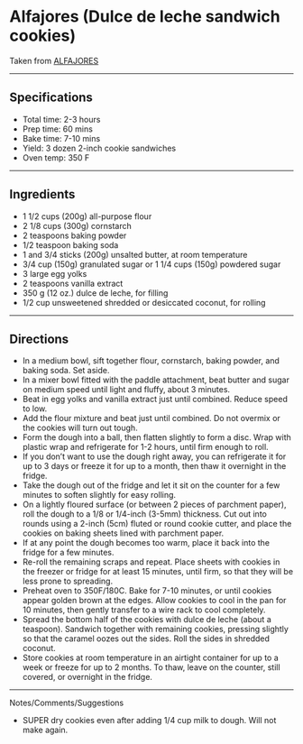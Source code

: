 # Alfajores (Dulce de leche sandwich cookies)

Taken from
[ALFAJORES](https://prettysimplesweet.com/alfajores/)

---
## Specifications
- Total time: 2-3 hours
- Prep time: 60 mins
- Bake time: 7-10 mins
- Yield: 3 dozen 2-inch cookie sandwiches
- Oven temp: 350 F


---
## Ingredients

-  1 1/2 cups (200g) all-purpose flour
- 2 1/8 cups (300g) cornstarch
- 2 teaspoons baking powder
- 1/2 teaspoon baking soda
- 1 and 3/4 sticks (200g) unsalted butter, at room temperature
- 3/4 cup (150g) granulated sugar or 1 1/4 cups (150g) powdered sugar
- 3 large egg yolks
- 2 teaspoons vanilla extract
- 350 g (12 oz.) dulce de leche, for filling
- 1/2 cup unsweetened shredded or desiccated coconut, for rolling


---
## Directions

- In a medium bowl, sift together flour, cornstarch, baking powder, and baking soda. Set aside.
- In a mixer bowl fitted with the paddle attachment, beat butter and sugar on medium speed until light and fluffy, about 3 minutes. 
- Beat in egg yolks and vanilla extract just until combined. Reduce speed to low. 
- Add the flour mixture and beat just until combined. Do not overmix or the cookies will turn out tough.
- Form the dough into a ball, then flatten slightly to form a disc. Wrap with plastic wrap and refrigerate for 1-2 hours, until firm enough to roll.
- If you don’t want to use the dough right away, you can refrigerate it for up to 3 days or freeze it for up to a month, then thaw it overnight in the fridge.
- Take the dough out of the fridge and let it sit on the counter for a few minutes to soften slightly for easy rolling. 
- On a lightly floured surface (or between 2 pieces of parchment paper), roll the dough to a 1/8 or 1/4-inch (3-5mm) thickness. Cut out into rounds using a 2-inch (5cm) fluted or round cookie cutter, and place the cookies on baking sheets lined with parchment paper.
- If at any point the dough becomes too warm, place it back into the fridge for a few minutes. 
- Re-roll the remaining scraps and repeat. Place sheets with cookies in the freezer or fridge for at least 15 minutes, until firm, so that they will be less prone to spreading.
- Preheat oven to 350F/180C. Bake for 7-10 minutes, or until cookies appear golden brown at the edges. Allow cookies to cool in the pan for 10 minutes, then gently transfer to a wire rack to cool completely.
- Spread the bottom half of the cookies with dulce de leche (about a teaspoon). Sandwich together with remaining cookies, pressing slightly so that the caramel oozes out the sides. Roll the sides in shredded coconut.
- Store cookies at room temperature in an airtight container for up to a week or freeze for up to 2 months. To thaw, leave on the counter, still covered, or overnight in the fridge.


---
Notes/Comments/Suggestions
- SUPER dry cookies even after adding 1/4 cup milk to dough. Will not make again.
